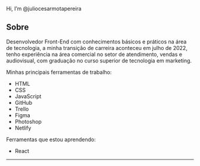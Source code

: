 Hi, I’m @juliocesarmotapereira

## Sobre

Desenvolvedor Front-End com conhecimentos básicos e práticos na área de tecnologia, a minha transição de carreira aconteceu em julho de 2022, tenho experiência na área comercial no setor de atendimento, vendas e audiovisual, com graduação no curso superior de tecnologia em marketing. 

Minhas principais ferramentas de trabalho:
- HTML
- CSS
- JavaScript
- GitHub
- Trello 
- Figma
- Photoshop 
- Netlify 

Ferramentas que estou aprendendo: 
- React

<hr>
